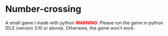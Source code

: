 # Number-crossing
A small game I made with python
<span style="color:red">**WARNING**: </span> Please run the game in python IDLE (version 3.10 or above). Otherwise, the game won't work.
